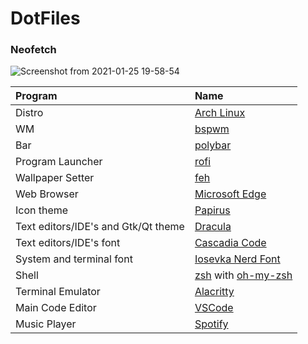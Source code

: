 # DotFiles

### Neofetch

![Screenshot from 2021-01-25 19-58-54](https://user-images.githubusercontent.com/77987469/105752648-d96c4400-5f47-11eb-8fda-6c0c7e272000.png)

| Program | Name |
| :--- | :--- |
| Distro | [Arch Linux](https://www.archlinux.org/) |
| WM | [bspwm](https://github.com/baskerville/bspwm) |
| Bar | [polybar](https://github.com/jaagr/polybar) |
| Program Launcher | [rofi](https://github.com/DaveDavenport/rofi) |
| Wallpaper Setter | [feh](https://github.com/derf/feh) |
| Web Browser | [Microsoft Edge](https://www.microsoft.com/pt-br/edge) |
| Icon theme | [Papirus](https://github.com/PapirusDevelopmentTeam/papirus-icon-theme) |
| Text editors/IDE's and Gtk/Qt theme | [Dracula](https://draculatheme.com/) |
| Text editors/IDE's font | [Cascadia Code](https://github.com/microsoft/cascadia-code/releases) |
| System and terminal font | [Iosevka Nerd Font](https://github.com/ryanoasis/nerd-fonts/tree/master/patched-fonts/Iosevka) |
| Shell | [zsh](https://www.zsh.org/) with [oh-my-zsh](https://github.com/robbyrussell/oh-my-zsh) |
| Terminal Emulator | [Alacritty](https://github.com/alacritty/alacritty) |
| Main Code Editor | [VSCode](https://code.visualstudio.com/) |
| Music Player | [Spotify](https://www.spotify.com) |
